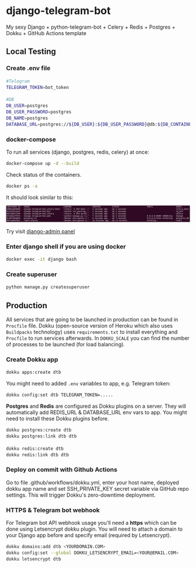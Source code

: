 # django-telegram-bot
My sexy Django + python-telegram-bot + Celery + Redis + Postgres + Dokku + GitHub Actions template

## Local Testing
### Create .env file

``` bash
#Telegram
TELEGRAM_TOKEN=bot_token

#DB
DB_USER=postgres
DB_USER_PASSWORD=postgres
DB_NAME=postgres
DATABASE_URL=postgres://${DB_USER}:${DB_USER_PASSWORD}@db:${DB_CONTAINER_PORT}/${DB_NAME}
```

### docker-compose

To run all services (django, postgres, redis, celery) at once:
``` bash
docker-compose up -d --build
```

Check status of the containers.
``` bash
docker ps -a
```
It should look similar to this:
<p align="left">
    <img src="./.github/imgs/containers_status.png">
</p>

Try visit <a href="http://0.0.0.0:8000/tgadmin">django-admin panel</a>

### Enter django shell if you are using docker

``` bash
docker exec -it django bash
```

### Create superuser

``` bash
python manage.py createsuperuser
```

## Production 

All services that are going to be launched in production can be found in `Procfile` file. Dokku (open-source version of Heroku which also uses `Buildpacks` technology) uses `requirements.txt` to install everything and `Procfile` to run services afterwards. In `DOKKU_SCALE` you can find the number of processes to be launched (for load balancing).

### Create Dokku app

``` bash
dokku apps:create dtb
```

You might need to added `.env` variables to app, e.g. Telegram token:

``` bash
dokku config:set dtb TELEGRAM_TOKEN=.....
```

**Postgres** and **Redis** are configured as Dokku plugins on a server. They will automatically add REDIS_URL & DATABASE_URL env vars to app. You might need to install these Dokku plugins before.

``` bash
dokku postgres:create dtb
dokku postgres:link dtb dtb

dokku redis:create dtb
dokku redis:link dtb dtb
```


### Deploy on commit with Github Actions

Go to file .github/workflows/dokku.yml, enter your host name, deployed dokku app name and set SSH_PRIVATE_KEY secret variable via GitHub repo settings. This will trigger Dokku's zero-downtime deployment.


### HTTPS & Telegram bot webhook

For Telegram bot API webhook usage you'll need a **https** which can be done using Letsencrypt dokku plugin. You will need to attach a domain to your Django app before and specify email (required by Letsencrypt).

``` bash
dokku domains:add dtb <YOURDOMAIN.COM>
dokku config:set --global DOKKU_LETSENCRYPT_EMAIL=<YOUR@EMAIL.COM>
dokku letsencrypt dtb
```

